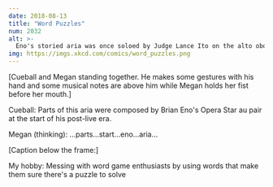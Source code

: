 ```yaml
---
date: 2018-08-13
title: "Word Puzzles"
num: 2032
alt: >-
  Eno's storied aria was once soloed by Judge Lance Ito on the alto oboe at Ohio's AirAsia Arena.
img: https://imgs.xkcd.com/comics/word_puzzles.png
---
```

[Cueball and Megan standing together. He makes some gestures with his hand and some musical notes are above him while Megan holds her fist before her mouth.]

Cueball: Parts of this aria were composed by Brian Eno's Opera Star au pair at the start of his post-live era.

Megan (thinking): ...parts...start...eno...aria...

[Caption below the frame:]

My hobby: Messing with word game enthusiasts by using words that make them sure there's a puzzle to solve